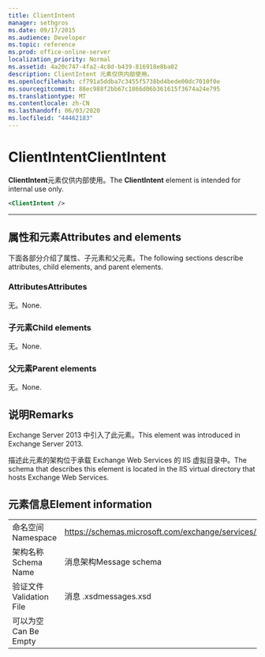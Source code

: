 ```yaml
---
title: ClientIntent
manager: sethgros
ms.date: 09/17/2015
ms.audience: Developer
ms.topic: reference
ms.prod: office-online-server
localization_priority: Normal
ms.assetid: 4a20c747-4fa2-4c8d-b439-816918e8ba02
description: ClientIntent 元素仅供内部使用。
ms.openlocfilehash: cf791a5ddba7c3455f5738bd4bede00dc7010f0e
ms.sourcegitcommit: 88ec988f2bb67c1866d06b361615f3674a24e795
ms.translationtype: MT
ms.contentlocale: zh-CN
ms.lasthandoff: 06/03/2020
ms.locfileid: "44462183"
---
```

# <a name="clientintent"></a><span data-ttu-id="affc4-103">ClientIntent</span><span class="sxs-lookup"><span data-stu-id="affc4-103">ClientIntent</span></span>

<span data-ttu-id="affc4-104">**ClientIntent**元素仅供内部使用。</span><span class="sxs-lookup"><span data-stu-id="affc4-104">The **ClientIntent** element is intended for internal use only.</span></span> 
  
```XML
<ClientIntent />
```

 ****
## <a name="attributes-and-elements"></a><span data-ttu-id="affc4-105">属性和元素</span><span class="sxs-lookup"><span data-stu-id="affc4-105">Attributes and elements</span></span>

<span data-ttu-id="affc4-106">下面各部分介绍了属性、子元素和父元素。</span><span class="sxs-lookup"><span data-stu-id="affc4-106">The following sections describe attributes, child elements, and parent elements.</span></span>
  
### <a name="attributes"></a><span data-ttu-id="affc4-107">Attributes</span><span class="sxs-lookup"><span data-stu-id="affc4-107">Attributes</span></span>

<span data-ttu-id="affc4-108">无。</span><span class="sxs-lookup"><span data-stu-id="affc4-108">None.</span></span>
  
### <a name="child-elements"></a><span data-ttu-id="affc4-109">子元素</span><span class="sxs-lookup"><span data-stu-id="affc4-109">Child elements</span></span>

<span data-ttu-id="affc4-110">无。</span><span class="sxs-lookup"><span data-stu-id="affc4-110">None.</span></span>
  
### <a name="parent-elements"></a><span data-ttu-id="affc4-111">父元素</span><span class="sxs-lookup"><span data-stu-id="affc4-111">Parent elements</span></span>

<span data-ttu-id="affc4-112">无。</span><span class="sxs-lookup"><span data-stu-id="affc4-112">None.</span></span>
  
## <a name="remarks"></a><span data-ttu-id="affc4-113">说明</span><span class="sxs-lookup"><span data-stu-id="affc4-113">Remarks</span></span>

<span data-ttu-id="affc4-114">Exchange Server 2013 中引入了此元素。</span><span class="sxs-lookup"><span data-stu-id="affc4-114">This element was introduced in Exchange Server 2013.</span></span>
  
<span data-ttu-id="affc4-115">描述此元素的架构位于承载 Exchange Web Services 的 IIS 虚拟目录中。</span><span class="sxs-lookup"><span data-stu-id="affc4-115">The schema that describes this element is located in the IIS virtual directory that hosts Exchange Web Services.</span></span>
  
## <a name="element-information"></a><span data-ttu-id="affc4-116">元素信息</span><span class="sxs-lookup"><span data-stu-id="affc4-116">Element information</span></span>

|||
|:-----|:-----|
|<span data-ttu-id="affc4-117">命名空间</span><span class="sxs-lookup"><span data-stu-id="affc4-117">Namespace</span></span>  <br/> |https://schemas.microsoft.com/exchange/services/2006/messages  <br/> |
|<span data-ttu-id="affc4-118">架构名称</span><span class="sxs-lookup"><span data-stu-id="affc4-118">Schema Name</span></span>  <br/> |<span data-ttu-id="affc4-119">消息架构</span><span class="sxs-lookup"><span data-stu-id="affc4-119">Message schema</span></span>  <br/> |
|<span data-ttu-id="affc4-120">验证文件</span><span class="sxs-lookup"><span data-stu-id="affc4-120">Validation File</span></span>  <br/> |<span data-ttu-id="affc4-121">消息 .xsd</span><span class="sxs-lookup"><span data-stu-id="affc4-121">messages.xsd</span></span>  <br/> |
|<span data-ttu-id="affc4-122">可以为空</span><span class="sxs-lookup"><span data-stu-id="affc4-122">Can Be Empty</span></span>  <br/> ||
   

